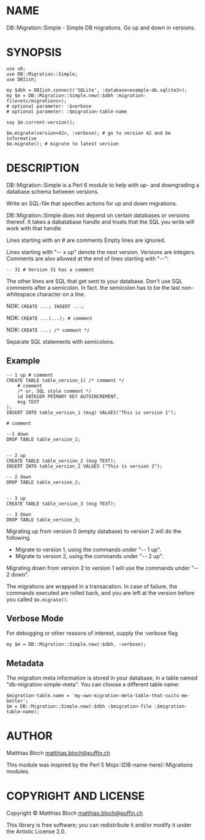 NAME
====

DB::Migration::Simple - Simple DB migrations. Go up and down in versions.

SYNOPSIS
========

    use v6;
    use DB::Migration::Simple;
    use DBIish;

    my $dbh = DBIish.connect('SQLite', :database<example-db.sqlite3>);
    my $m = DB::Migration::Simple.new(:$dbh :migration-file<etc/migrations>);
    # optional parameter: :$verbose
    # optional parameter: :$migration-table-name

    say $m.current-version();

    $m.migrate(version<42>, :verbose); # go to version 42 and be informative
    $m.migrate(); # migrate to latest version

DESCRIPTION
===========

DB::Migration::Simple is a Perl 6 module to help with up- and downgrading
a database schema between versions.

Write an SQL-file that specifies actions for up and down migrations.

DB::Migration::Simple does not depend on certain databases or versions thereof.
It takes a dabatabase handle and trusts that the SQL you write will work with that handle.

Lines starting with an # are comments
Empty lines are ignored.

Lines starting with "-- x up" denote the next version. Versions are integers.
Comments are also allowed at the end of lines starting with "--":

`-- 31 # Version 31 has a comment`

The other lines are SQL that get sent to your database.
Don't use SQL comments after a semicolon. In fact. the semicolon has to be
the last non-whitespace character on a line.

NOK: `CREATE ...; INSERT ...;`

NOK: `CREATE ...(...); # comment`

NOK: `CREATE ...; /* comment */`

Separate SQL statements with semicolons.

Example
-------

    -- 1 up # comment
    CREATE TABLE table_version_1( /* comment */
        # comment
        /* or, SQL style comment */
        id INTEGER PRIMARY KEY AUTOINCREMENT,
        msg TEXT
    );
    INSERT INTO table_version_1 (msg) VALUES("This is version 1");

    # comment

    --1 down
    DROP TABLE table_version_1;


    -- 2 up
    CREATE TABLE table_version_2 (msg TEXT);
    INSERT INTO table_version_2 VALUES ("This is version 2");

    -- 2 down
    DROP TABLE table_version_2;


    -- 3 up
    CREATE TABLE table_version_3 (msg TEXT);

    -- 3 down
    DROP TABLE table_version_3;


Migrating up from version 0 (empty database) to version 2 will do the following.
- Migrate to version 1, using the commands under "-- 1 up".
- Migrate to version 2, using the commands under "-- 2 up".

Migrating down from version 2 to version 1 will use the commands under "-- 2 down".

The migrations are wrapped in a transacation. In case of failure, the commands
executed are rolled back, and you are left at the version before you called `$m.migrate()`.

Verbose Mode
------------
For debugging or other reasons of interest, supply the :verbose flag

    my $m = DB::Migration::Simple.new(:$dbh, :verbose);

Metadata
--------
The migration meta information is stored in your database, in a table named "db-migration-simple-meta".
You can choose a different table name:

    $migration-table.name = 'my-own-migration-meta-table-that-suits-me-better';
    $m = DB::Migration::Simple.new(:$dbh :$migration-file :$migration-table-name);

AUTHOR
======

Matthias Bloch matthias.bloch@puffin.ch

This module was inspired by the Perl 5 Mojo::(DB-name-here)::Migrations modules.

COPYRIGHT AND LICENSE
=====================

Copyright © Matthias Bloch matthias.bloch@puffin.ch

This library is free software; you can redistribute it and/or modify it under
the Artistic License 2.0.
